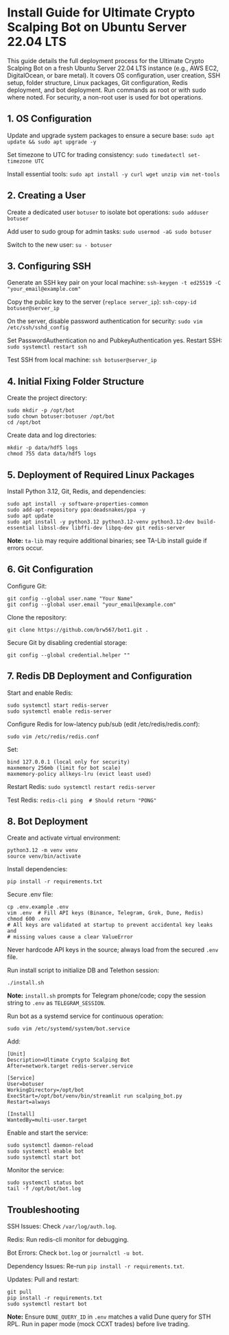 # Install Guide for Ultimate Crypto Scalping Bot on Ubuntu Server 22.04 LTS

This guide details the full deployment process for the Ultimate Crypto Scalping Bot on a fresh Ubuntu Server 22.04 LTS instance (e.g., AWS EC2, DigitalOcean, or bare metal). It covers OS configuration, user creation, SSH setup, folder structure, Linux packages, Git configuration, Redis deployment, and bot deployment. Run commands as root or with sudo where noted. For security, a non-root user is used for bot operations.

## 1. OS Configuration

Update and upgrade system packages to ensure a secure base:
```sudo apt update && sudo apt upgrade -y```

Set timezone to UTC for trading consistency:
```sudo timedatectl set-timezone UTC```

Install essential tools:
```sudo apt install -y curl wget unzip vim net-tools```


## 2. Creating a User

Create a dedicated user `botuser` to isolate bot operations:
```sudo adduser botuser```

Add user to sudo group for admin tasks:
```sudo usermod -aG sudo botuser```

Switch to the new user:
```su - botuser```


## 3. Configuring SSH

Generate an SSH key pair on your local machine:
```ssh-keygen -t ed25519 -C "your_email@example.com"```

Copy the public key to the server (`replace server_ip`):
```ssh-copy-id botuser@server_ip```

On the server, disable password authentication for security:
```sudo vim /etc/ssh/sshd_config```

Set PasswordAuthentication no and PubkeyAuthentication yes. Restart SSH:
```sudo systemctl restart ssh```

Test SSH from local machine:
```ssh botuser@server_ip```


## 4. Initial Fixing Folder Structure

Create the project directory:
```
sudo mkdir -p /opt/bot
sudo chown botuser:botuser /opt/bot
cd /opt/bot
```

Create data and log directories:
```
mkdir -p data/hdf5 logs
chmod 755 data data/hdf5 logs
```


## 5. Deployment of Required Linux Packages

Install Python 3.12, Git, Redis, and dependencies:
```
sudo apt install -y software-properties-common
sudo add-apt-repository ppa:deadsnakes/ppa -y
sudo apt update
sudo apt install -y python3.12 python3.12-venv python3.12-dev build-essential libssl-dev libffi-dev libpq-dev git redis-server
```

**Note:** `ta-lib` may require additional binaries; see TA-Lib install guide if errors occur.


## 6. Git Configuration

Configure Git:
```
git config --global user.name "Your Name"
git config --global user.email "your_email@example.com"
```

Clone the repository:
```
git clone https://github.com/brw567/bot1.git .
```

Secure Git by disabling credential storage:
```
git config --global credential.helper ""
```


## 7. Redis DB Deployment and Configuration

Start and enable Redis:
```
sudo systemctl start redis-server
sudo systemctl enable redis-server
```

Configure Redis for low-latency pub/sub (edit /etc/redis/redis.conf):
```
sudo vim /etc/redis/redis.conf
```
Set:
````
bind 127.0.0.1 (local only for security)
maxmemory 256mb (limit for bot scale)
maxmemory-policy allkeys-lru (evict least used)
````

Restart Redis:
```sudo systemctl restart redis-server```

Test Redis:
```redis-cli ping  # Should return "PONG"```


## 8. Bot Deployment

Create and activate virtual environment:
```
python3.12 -m venv venv
source venv/bin/activate
```

Install dependencies:
```
pip install -r requirements.txt
```

Secure .env file:
```
cp .env.example .env
vim .env  # Fill API keys (Binance, Telegram, Grok, Dune, Redis)
chmod 600 .env
# All keys are validated at startup to prevent accidental key leaks and
# missing values cause a clear ValueError
```

Never hardcode API keys in the source; always load from the secured `.env` file.

Run install script to initialize DB and Telethon session:
```
./install.sh
```

**Note:** `install.sh` prompts for Telegram phone/code; copy the session string to `.env` as `TELEGRAM_SESSION`.

Run bot as a systemd service for continuous operation:
```
sudo vim /etc/systemd/system/bot.service
```

Add:
```
[Unit]
Description=Ultimate Crypto Scalping Bot
After=network.target redis-server.service

[Service]
User=botuser
WorkingDirectory=/opt/bot
ExecStart=/opt/bot/venv/bin/streamlit run scalping_bot.py
Restart=always

[Install]
WantedBy=multi-user.target
```

Enable and start the service:
```
sudo systemctl daemon-reload
sudo systemctl enable bot
sudo systemctl start bot
```

Monitor the service:
```
sudo systemctl status bot
tail -f /opt/bot/bot.log
```

## Troubleshooting

SSH Issues: Check `/var/log/auth.log`.

Redis: Run redis-cli monitor for debugging.

Bot Errors: Check `bot.log` or `journalctl -u bot`.

Dependency Issues: Re-run `pip install -r requirements.txt`.

Updates: Pull and restart:
```
git pull
pip install -r requirements.txt
sudo systemctl restart bot
```

**Note:** Ensure `DUNE_QUERY_ID` in `.env` matches a valid Dune query for STH RPL. Run in paper mode (mock CCXT trades) before live trading.
